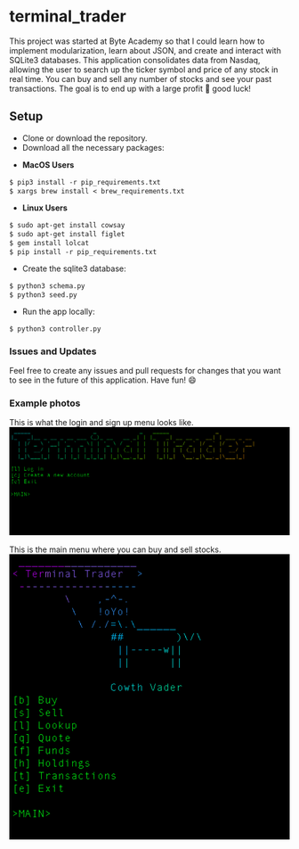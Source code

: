 # terminal_trader
This project was started at Byte Academy so that I could learn how to implement modularization, learn about JSON, and create and interact with SQLite3 databases. This application consolidates data from Nasdaq, allowing the user to search up the ticker symbol and price of any stock in real time. You can buy and sell any number of stocks and see your past transactions. 
The goal is to end up with a large profit :money_mouth_face: good luck!

## Setup
- Clone or download the repository.
- Download all the necessary packages:

* **MacOS Users**
```ShellSession
$ pip3 install -r pip_requirements.txt
$ xargs brew install < brew_requirements.txt
```

* **Linux Users**
```ShellSession
$ sudo apt-get install cowsay
$ sudo apt-get install figlet
$ gem install lolcat
$ pip install -r pip_requirements.txt
```

- Create the sqlite3 database:
```ShellSession
$ python3 schema.py
$ python3 seed.py
```
- Run the app locally:
```ShellSession
$ python3 controller.py
```

### Issues and Updates
Feel free to create any issues and pull requests for changes that you want to see in the future of this application. Have fun! :smile: 

### Example photos
This is what the login and sign up menu looks like.
![Login/sign up menu](static/sign_in_menu.png?raw=true "Login and sign up menu")

This is the main menu where you can buy and sell stocks. 
![Login/sign up menu](static/main_menu.png?raw=true "Main menu")

